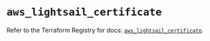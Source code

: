 # `aws_lightsail_certificate`

Refer to the Terraform Registry for docs: [`aws_lightsail_certificate`](https://registry.terraform.io/providers/hashicorp/aws/6.12.0/docs/resources/lightsail_certificate).
